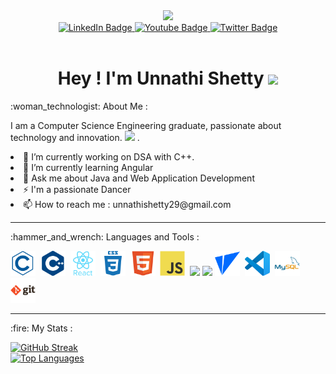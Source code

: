 <div id="header" align="center">
  <img src="https://media.giphy.com/media/v1.Y2lkPTc5MGI3NjExNzdoM3Y1NHlodmw1bXB2N28wcmxlaDRoa2ViaXFiYTNubm0xejlyciZlcD12MV9pbnRlcm5hbF9naWZfYnlfaWQmY3Q9cw/eg4q8ka6zQuQ2qgKwe/giphy.gif" width="350"/>
</div>

<div id="badges" align="center">
  <a href="https://www.linkedin.com/in/unnathiushetty29/">
    <img src="https://img.shields.io/badge/LinkedIn-blue?style=for-the-badge&logo=linkedin&logoColor=white" alt="LinkedIn Badge"/>
  </a>
  <a href="https://www.youtube.com/@unnathishetty">
    <img src="https://img.shields.io/badge/YouTube-red?style=for-the-badge&logo=youtube&logoColor=white" alt="Youtube Badge"/>
  </a>
  <a href="https://twitter.com/unnathiushetty">
    <img src="https://img.shields.io/badge/Twitter-blue?style=for-the-badge&logo=twitter&logoColor=white" alt="Twitter Badge"/>
  </a>
    
</div>
<div align="center">
    <img src="https://komarev.com/ghpvc/?username=unnathishetty&style=flat-square&color=blue" alt=""/>
    <h1>
  Hey ! I'm Unnathi Shetty
  <img src="https://media.giphy.com/media/hvRJCLFzcasrR4ia7z/giphy.gif" width="30px"/>
</h1>
</div>

<div>
  :woman_technologist: About Me :
  <p>I am a Computer Science Engineering graduate, passionate about technology and innovation.  <img src="https://media.giphy.com/media/WUlplcMpOCEmTGBtBW/giphy.gif" width="30"> .</p>
  
  <li> 🔭 I’m currently working on DSA with C++.</li>
  <li>🌱 I’m currently learning Angular</li>
  <li>💬 Ask me about Java and Web Application Development</li>
  <li>⚡ I'm a passionate Dancer</li>
  <li>📫 How to reach me : unnathishetty29@gmail.com </li>
</div>
<hr>
<div>
  :hammer_and_wrench: Languages and Tools :
  <p> </p>
  <div>
  <img src="https://github.com/devicons/devicon/blob/master/icons/c/c-line.svg" title="C" alt="C" width="40" height="40"/>&nbsp;
  <img src="https://github.com/devicons/devicon/blob/master/icons/cplusplus/cplusplus-plain.svg" title="C++" alt="C++" width="40" height="40"/>&nbsp;
  <img src="https://github.com/devicons/devicon/blob/master/icons/react/react-original-wordmark.svg" title="React" alt="React" width="40" height="40"/>&nbsp;
  <img src="https://github.com/devicons/devicon/blob/master/icons/css3/css3-plain-wordmark.svg"  title="CSS3" alt="CSS" width="40" height="40"/>&nbsp;
  <img src="https://github.com/devicons/devicon/blob/master/icons/html5/html5-original.svg" title="HTML5" alt="HTML" width="40" height="40"/>&nbsp;
  <img src="https://github.com/devicons/devicon/blob/master/icons/javascript/javascript-original.svg" title="JavaScript" alt="JavaScript" width="40" height="40"/>&nbsp;
    <img src="https://skillicons.dev/icons?i=eclipse" />
    <img src="https://skillicons.dev/icons?i=java" />
  <img src="https://github.com/devicons/devicon/blob/master/icons/vite/vite-original.svg" title="Vite" alt="Vite" width="40" height="40"/>&nbsp;
  <img src="https://github.com/devicons/devicon/blob/master/icons/vscode/vscode-original.svg" title="Vscode" alt="Vscode" width="40" height="40"/>&nbsp;
  <img src="https://github.com/devicons/devicon/blob/master/icons/mysql/mysql-original-wordmark.svg" title="MySQL"  alt="MySQL" width="40" height="40"/>&nbsp;
  <img src="https://github.com/devicons/devicon/blob/master/icons/git/git-original-wordmark.svg" title="Git" **alt="Git" width="40" height="40"/>
  </div>
</div>
<hr>
<div >
  :fire: My Stats :
  <p> </p>
  <a href="https://git.io/streak-stats"><img src="https://github-readme-streak-stats.herokuapp.com?user=unnathi%20shetty&theme=youtube-dark" alt="GitHub Streak" /></a>
  <div>
    <a href="https://github.com/unnathishetty">
        <img src="https://github-readme-stats.vercel.app/api/top-langs/?username=unnathishetty&layout=compact&theme=vision-friendly-dark" alt="Top Languages" />
    </a>
  </div>
  
</div>

